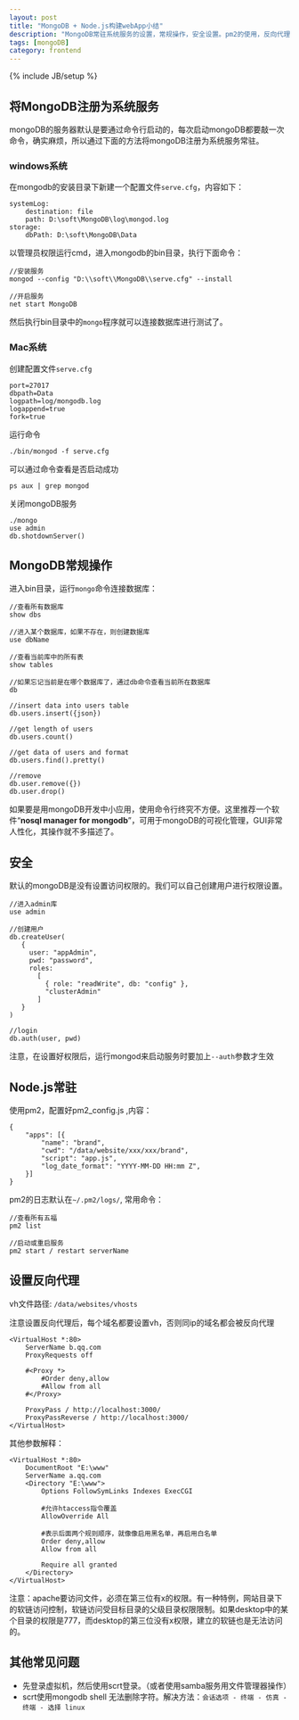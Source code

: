 ```yaml
---
layout: post
title: "MongoDB + Node.js构建webApp小结"
description: "MongoDB常驻系统服务的设置，常规操作，安全设置。pm2的使用，反向代理设置等"
tags: [mongoDB]
category: frontend
---
```

{% include JB/setup %}



## 将MongoDB注册为系统服务

mongoDB的服务器默认是要通过命令行启动的，每次启动mongoDB都要敲一次命令，确实麻烦，所以通过下面的方法将mongoDB注册为系统服务常驻。

### windows系统

在mongodb的安装目录下新建一个配置文件`serve.cfg`，内容如下：

    systemLog:
        destination: file
        path: D:\soft\MongoDB\log\mongod.log
    storage:
        dbPath: D:\soft\MongoDB\Data

以管理员权限运行cmd，进入mongodb的bin目录，执行下面命令：

    //安装服务
    mongod --config "D:\\soft\\MongoDB\\serve.cfg" --install
    
    //开启服务
    net start MongoDB

然后执行bin目录中的`mongo`程序就可以连接数据库进行测试了。
    

### Mac系统

创建配置文件`serve.cfg`

    port=27017
    dbpath=Data
    logpath=log/mongodb.log
    logappend=true  
    fork=true

运行命令

    ./bin/mongod -f serve.cfg
    
可以通过命令查看是否启动成功

    ps aux | grep mongod
    
关闭mongoDB服务

    ./mongo
    use admin
    db.shotdownServer()

## MongoDB常规操作

进入bin目录，运行`mongo`命令连接数据库：

    //查看所有数据库
    show dbs
    
    //进入某个数据库，如果不存在，则创建数据库
    use dbName
    
    //查看当前库中的所有表
    show tables
    
    //如果忘记当前是在哪个数据库了，通过db命令查看当前所在数据库
    db
    
    //insert data into users table
    db.users.insert({json})
    
    //get length of users
    db.users.count()
    
    //get data of users and format
    db.users.find().pretty()
    
    //remove
    db.user.remove({})  
    db.user.drop()

如果要是用mongoDB开发中小应用，使用命令行终究不方便。这里推荐一个软件“**nosql manager for mongodb**”，可用于mongoDB的可视化管理，GUI非常人性化，其操作就不多描述了。


## 安全

默认的mongoDB是没有设置访问权限的。我们可以自己创建用户进行权限设置。
    
    //进入admin库
    use admin
    
    //创建用户
    db.createUser(
       {
         user: "appAdmin",
         pwd: "password",
         roles:
           [
             { role: "readWrite", db: "config" },
             "clusterAdmin"
           ]
       }
    )
    
    //login
    db.auth(user, pwd)

注意，在设置好权限后，运行mongod来启动服务时要加上`--auth`参数才生效




## Node.js常驻

使用pm2，配置好pm2_config.js ,内容：

    {
        "apps": [{
            "name": "brand",
            "cwd": "/data/website/xxx/xxx/brand",
            "script": "app.js",
            "log_date_format": "YYYY-MM-DD HH:mm Z",
        }]
    }

pm2的日志默认在`~/.pm2/logs/`, 常用命令：

    //查看所有五福
    pm2 list

    //启动或重启服务
    pm2 start / restart serverName

## 设置反向代理

vh文件路径: `/data/websites/vhosts`

注意设置反向代理后，每个域名都要设置vh，否则同ip的域名都会被反向代理

    <VirtualHost *:80>
    	ServerName b.qq.com
        ProxyRequests off 

        #<Proxy *> 
            #Order deny,allow 
            #Allow from all 
        #</Proxy> 

        ProxyPass / http://localhost:3000/ 
        ProxyPassReverse / http://localhost:3000/ 
    </VirtualHost>

其他参数解释：

    <VirtualHost *:80>
    	DocumentRoot "E:\www"
    	ServerName a.qq.com
    	<Directory "E:\www">
    		Options FollowSymLinks Indexes ExecCGI

            #允许htaccess指令覆盖
    		AllowOverride All

            #表示后面两个规则顺序，就像像启用黑名单，再启用白名单
    		Order deny,allow
    		Allow from all

    		Require all granted
    	</Directory>
    </VirtualHost>
    
注意：apache要访问文件，必须在第三位有x的权限。有一种特例，网站目录下的软链访问控制，软链访问受目标目录的父级目录权限限制。如果desktop中的某个目录的权限是777，而desktop的第三位没有x权限，建立的软链也是无法访问的。
    
    

## 其他常见问题

- 先登录虚拟机，然后使用scrt登录。（或者使用samba服务用文件管理器操作）
- scrt使用mongodb shell 无法删除字符。解决方法：`会话选项 - 终端 - 仿真 - 终端 - 选择 linux`

